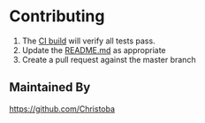 # Contributing

1. The [CI build](https://github.com/Christoba/ContactService/actions?query=workflow%3ACIWorkflow) will verify all tests pass.
2. Update the [README.md](README.md) as appropriate
3. Create a pull request against the master branch

## Maintained By

https://github.com/Christoba
